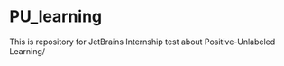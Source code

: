 # PU_learning
 This is repository for JetBrains Internship test about Positive-Unlabeled Learning/ 

